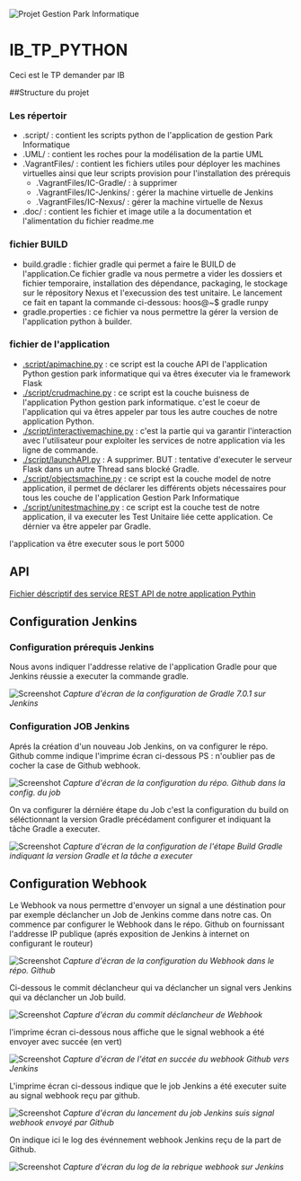 ![Projet Gestion Park Informatique](doc/banner.PNG)

# IB_TP_PYTHON
Ceci est le TP demander par IB

##Structure du projet 
### Les répertoir 
- .script/ : contient les scripts python de l'application de gestion Park Informatique
- .UML/ : contient les roches pour la modélisation de la partie UML
- .VagrantFiles/ : contient les fichiers utiles pour déployer les machines virtuelles ainsi que leur scripts provision pour l'installation des prérequis
  - .VagrantFiles/IC-Gradle/ : à supprimer
  - .VagrantFiles/IC-Jenkins/ : gérer la machine virtuelle de Jenkins
  - .VagrantFiles/IC-Nexus/ : gérer la machine virtuelle de Nexus 
- .doc/ : contient les fichier et image utile a la documentation et l'alimentation du fichier readme.me
### fichier BUILD
- build.gradle : fichier gradle qui permet a faire le BUILD de l'application.Ce fichier gradle va nous permetre a vider les dossiers et fichier temporaire, installation des dépendance, packaging, le stockage sur le répository Nexus et l'execussion des test unitaire. Le lancement ce fait en tapant la commande ci-dessous:
hoos@~$ gradle runpy 
- gradle.properties : ce fichier va nous permettre la gérer la version de l'application python à builder.
### fichier de l'application
- [.script/apimachine.py](script/apimachine.py) : ce script est la couche API de l'application Python gestion park informatique qui va êtres éxecuter via le framework Flask
- [./script/crudmachine.py](./script/crudmachine.py) : ce script est la couche buisness de l'application Python gestion park informatique. c'est le coeur de l'application qui va êtres appeler par tous les autre couches de notre application Python.
- [./script/interactivemachine.py](./script/interactivemachine.py) : c'est la partie qui va garantir l'interaction avec l'utilisateur pour exploiter les services de notre application via les ligne de commande.
- [./script/launchAPI.py](./script/launchAPI.py) : A supprimer. BUT : tentative d'executer le serveur Flask dans un autre Thread sans blocké Gradle.
- [./script/objectsmachine.py](./script/objectsmachine.py) : ce script est la couche model de notre application, il permet de déclarer les différents objets nécessaires pour tous les couche de l'application Gestion Park Informatique 
- [./script/unitestmachine.py](./script/unitestmachine.py) : ce script est la couche test de notre application, il va executer les Test Unitaire liée cette application. Ce dérnier va être appeler par Gradle.

l'application va être executer sous le port 5000

## API
[Fichier déscriptif des service REST API de notre application Pythin](doc/export_postman_python_TP.json)


## Configuration Jenkins

### Configuration prérequis Jenkins
Nous avons indiquer l'addresse relative de l'application Gradle pour que Jenkins réussie a executer la commande gradle.

![Screenshot](doc/jenkins_config_gradle.png)
*Capture d'écran de la configuration de Gradle 7.0.1 sur Jenkins*

### Configuration JOB Jenkins
Aprés la création d'un nouveau Job Jenkins, on va configurer le répo. Github comme indique l'imprime écran ci-dessous
PS : n'oublier pas de cocher la case de Github webhook.

![Screenshot](doc/jenkins_config_git.png)
*Capture d'écran de la configuration du répo. Github dans la config. du job*

On va configurer la dérniére étape du Job c'est la configuration du build on séléctionnant la version Gradle précédament configurer et indiquant la tâche Gradle a executer. 

![Screenshot](doc/jenkins_config_build.png)
*Capture d'écran de la configuration de l'étape Build Gradle indiquant la version Gradle et la tâche a executer*

## Configuration Webhook

Le Webhook va nous permettre d'envoyer un signal a une déstination pour par exemple déclancher un Job de Jenkins comme dans notre cas.
On commence par configurer le Webhook dans le répo. Github on fournissant l'addresse IP publique (aprés exposition de Jenkins à internet on configurant le routeur)

![Screenshot](doc/webhook_github.png)
*Capture d'écran de la configuration du Webhook dans le répo. Github*

Ci-dessous le commit déclancheur qui va déclancher un signal vers Jenkins qui va déclancher un Job build.

![Screenshot](doc/webhook_github_commit_declencheur.png)
*Capture d'écran du commit déclancheur de Webhook*

l'imprime écran ci-dessous nous affiche que le signal webhook a été envoyer avec succée (en vert)

![Screenshot](doc/webhook_github_success.png)
*Capture d'écran de l'état en succée du webhook Github vers Jenkins*

L'imprime écran ci-dessous indique que le job Jenkins a été executer suite au signal webhook reçu par github.

![Screenshot](doc/webhook_jenkins_lunched.png)
*Capture d'écran du lancement du job Jenkins suis signal webhook envoyé par Github*

On indique ici le log des événnement webhook Jenkins reçu de la part de Github.

![Screenshot](doc/webhook_jenkins_preuve.png)
*Capture d'écran du log de la rebrique webhook sur Jenkins*
